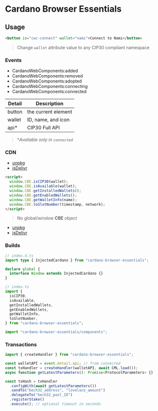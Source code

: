 # Cardano Browser Essentials

## Usage

```html
<button is="cwc-connect" wallet="nami">Connect to Nami</button>
```

> Change `wallet` attribute value to any CIP30 compliant namespace

### Events

- CardanoWebComponents:added
- CardanoWebComponents:removed
- CardanoWebComponents:adopted
- CardanoWebComponents:connecting
- CardanoWebComponents:connected

| Detail | Description         |
| ------ | ------------------- |
| button | the current element |
| wallet | ID, name, and icon  |
| api\*  | CIP30 Full API      |

> \*_Available only in `connected`_

### CDN

- [unpkg](https://unpkg.com/cardano-browser-essentials/dist/cdn.js)
- [jsDelivr](https://cdn.jsdelivr.net/npm/cardano-browser-essentials/dist/cdn.js)

```html
<script>
  window.CBE.isCIP30(wallet);
  window.CBE.isAvailable(wallet);
  window.CBE.getInstalledWallets();
  window.CBE.getEnabledWallets();
  window.CBE.getWalletInfo(name);
  window.CBE.toSlotNumber(timestamp, network);
</script>
```

> No global/window **CBE** object

- [unpkg](https://unpkg.com/cardano-browser-essentials/dist/components.js)
- [jsDelivr](https://cdn.jsdelivr.net/npm/cardano-browser-essentials/dist/components.js)

### Builds

```ts
// index.d.ts
import type { InjectedCardano } from "cardano-browser-essentials";

declare global {
  interface Window extends InjectedCardano {}
}

// index.ts
import {
  isCIP30,
  isAvailable,
  getInstalledWallets,
  getEnabledWallets,
  getWalletInfo,
  toSlotNumber,
} from "cardano-browser-essentials";

import "cardano-browser-essentials/components";
```

### Transactions

```ts
import { createHandler } from "cardano-browser-essentials";

const walletAPI = event.detail.api; // from connected
const txHandler = createHandler(walletAPI, await CML.load());
async function getLatestParameters(): Promise<ProtocolParameters> {}

const txHash = txHandler
  .configWith(await getLatestParameters())
  .sendTo("bech32_address", "lovelace_amount")
  .delegateTo("bech32_pool_ID")
  .registerStake()
  .execute(); // optional timeout in seconds
```

